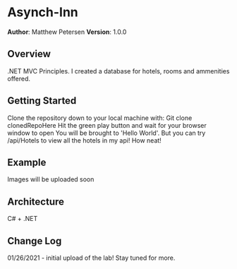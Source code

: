 # Asynch-Inn

**Author**: Matthew Petersen
**Version**: 1.0.0 

## Overview
.NET MVC Principles. I created a database for hotels, rooms and ammenities offered.

## Getting Started
Clone the repository down to your local machine with: Git clone clonedRepoHere
Hit the green play button and wait for your browser window to open
You will be brought to 'Hello World'. But you can try /api/Hotels to view all the hotels in my api! How neat!

## Example
Images will be uploaded soon

## Architecture
C# + .NET

## Change Log
01/26/2021 - initial upload of the lab! Stay tuned for more.
